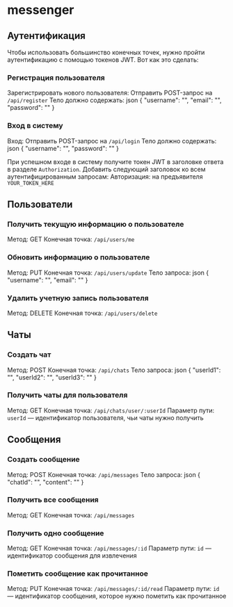 # messenger
## Аутентификация

Чтобы использовать большинство конечных точек, нужно пройти аутентификацию с помощью токенов JWT. Вот как это сделать:

### Регистрация пользователя
Зарегистрировать нового пользователя:
Отправить POST-запрос на `/api/register`
Тело должно содержать: json 
{ 
    "username": "",
    "email": "",
    "password": "" 
}

### Вход в систему
Вход:
Отправить POST-запрос на `/api/login`
Тело должно содержать: json 
{ 
    "username": "",
    "password": ""
}

При успешном входе в систему получите токен JWT в заголовке ответа в разделе `Authorization`.
Добавить следующий заголовок ко всем аутентифицированным запросам:
Авторизация: на предъявителя `YOUR_TOKEN_HERE`


## Пользователи
### Получить текущую информацию о пользователе
Метод: GET
Конечная точка: `/api/users/me`

### Обновить информацию о пользователе
Метод: PUT
Конечная точка: `/api/users/update`
Тело запроса: json 
{ 
    "username": "", 
    "email": "" 
}

### Удалить учетную запись пользователя
Метод: DELETE
Конечная точка: `/api/users/delete`

## Чаты
### Создать чат
Метод: POST
Конечная точка: `/api/chats`
Тело запроса: json 
{ 
    "userId1": "", 
    "userId2": "",
    "userId3": "" 
}

### Получить чаты для пользователя
Метод: GET
Конечная точка: `/api/chats/user/:userId`
Параметр пути: `userId` — идентификатор пользователя, чьи чаты нужно получить

## Сообщения
### Создать сообщение
Метод: POST
Конечная точка: `/api/messages`
Тело запроса: json 
{ 
    "chatId": "",
    "content": ""
}

### Получить все сообщения
Метод: GET
Конечная точка: `/api/messages`

### Получить одно сообщение
Метод: GET
Конечная точка: `/api/messages/:id`
Параметр пути: `id` — идентификатор сообщения для извлечения

### Пометить сообщение как прочитанное
Метод: PUT
Конечная точка: `/api/messages/:id/read`
Параметр пути: `id` — идентификатор сообщения, которое нужно пометить как прочитанное